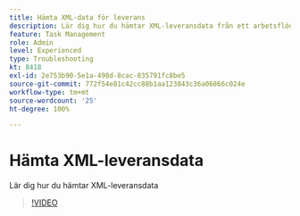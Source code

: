 ```yaml
---
title: Hämta XML-data för leverans
description: Lär dig hur du hämtar XML-leveransdata från ett arbetsflöde
feature: Task Management
role: Admin
level: Experienced
type: Troubleshooting
kt: 8418
exl-id: 2e753b90-5e1a-498d-8cac-835791fc8be5
source-git-commit: 772f54e81c42cc88b1aa123843c36a06866c024e
workflow-type: tm+mt
source-wordcount: '25'
ht-degree: 100%

---
```


# Hämta XML-leveransdata

Lär dig hur du hämtar XML-leveransdata

>[!VIDEO](https://video.tv.adobe.com/v/335949?quality=12)
